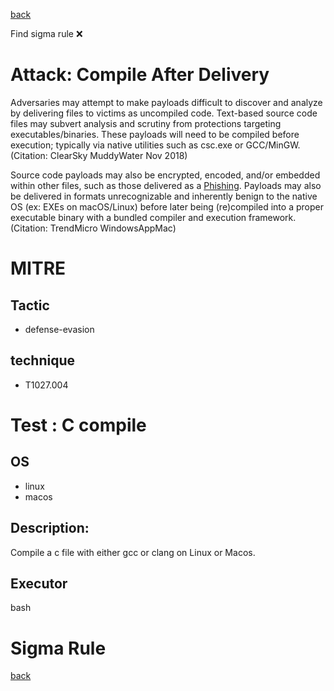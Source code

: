 
[back](../index.md)

Find sigma rule :x: 

# Attack: Compile After Delivery 

Adversaries may attempt to make payloads difficult to discover and analyze by delivering files to victims as uncompiled code. Text-based source code files may subvert analysis and scrutiny from protections targeting executables/binaries. These payloads will need to be compiled before execution; typically via native utilities such as csc.exe or GCC/MinGW.(Citation: ClearSky MuddyWater Nov 2018)

Source code payloads may also be encrypted, encoded, and/or embedded within other files, such as those delivered as a [Phishing](https://attack.mitre.org/techniques/T1566). Payloads may also be delivered in formats unrecognizable and inherently benign to the native OS (ex: EXEs on macOS/Linux) before later being (re)compiled into a proper executable binary with a bundled compiler and execution framework.(Citation: TrendMicro WindowsAppMac)

# MITRE
## Tactic
  - defense-evasion


## technique
  - T1027.004


# Test : C compile
## OS
  - linux
  - macos


## Description:
Compile a c file with either gcc or clang on Linux or Macos.


## Executor
bash

# Sigma Rule


[back](../index.md)
